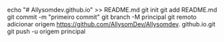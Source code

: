 echo "# Allysomdev.github.io" >> README.md 
git init 
git add README.md 
git commit -m "primeiro commit" 
git branch -M principal 
git remoto adicionar origem https://github.com/AllysomDev/Allysomdev. github.io.git
 git push -u origem principal

